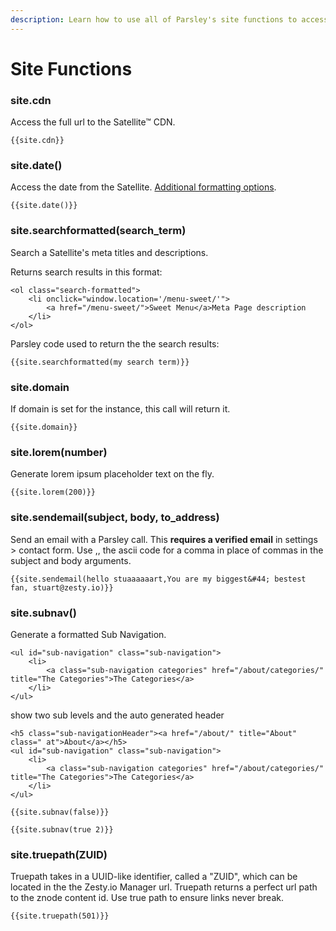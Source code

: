 ```yaml
---
description: Learn how to use all of Parsley's site functions to access site variables.
---
```


# Site Functions

### site.cdn

Access the full url to the Satellite™ CDN.

```text
{{site.cdn}}
```

### site.date\(\)

Access the date from the Satellite. [Additional formatting options](https://developer.zesty.io/parsley-templating/dates/).

```text
{{site.date()}}
```

### site.searchformatted\(search\_term\)

Search a Satellite's meta titles and descriptions.

Returns search results in this format:

```text
<ol class="search-formatted">
    <li onclick="window.location='/menu-sweet/'">
        <a href="/menu-sweet/">Sweet Menu</a>Meta Page description
    </li>
</ol>
```

Parsley code used to return the the search results:

```text
{{site.searchformatted(my search term)}}
```

### site.domain

If domain is set for the instance, this call will return it.

```text
{{site.domain}}
```

### site.lorem\(number\)

Generate lorem ipsum placeholder text on the fly.

```text
{{site.lorem(200)}}
```

### site.sendemail\(subject, body, to\_address\)

Send an email with a Parsley call. This **requires a verified email** in settings &gt; contact form. Use ,, the ascii code for a comma in place of commas in the subject and body arguments.

```text
{{site.sendemail(hello stuaaaaaart,You are my biggest&#44; bestest fan, stuart@zesty.io)}}
```

### site.subnav\(\)

Generate a formatted Sub Navigation.

```text
<ul id="sub-navigation" class="sub-navigation">
    <li>
        <a class="sub-navigation categories" href="/about/categories/" title="The Categories">The Categories</a>
    </li>
</ul>
```

 show two sub levels and the auto generated header

```text
<h5 class="sub-navigationHeader"><a href="/about/" title="About" class=" at">About</a></h5> 
<ul id="sub-navigation" class="sub-navigation">
    <li>
        <a class="sub-navigation categories" href="/about/categories/" title="The Categories">The Categories</a>
    </li>
</ul>
```

```text
{{site.subnav(false)}} 

{{site.subnav(true 2)}}
```

### site.truepath\(ZUID\)

Truepath takes in a UUID-like identifier, called a "ZUID", which can be located in the the Zesty.io Manager url. Truepath returns a perfect url path to the znode content id. Use true path to ensure links never break.

```text
{{site.truepath(501)}}
```

